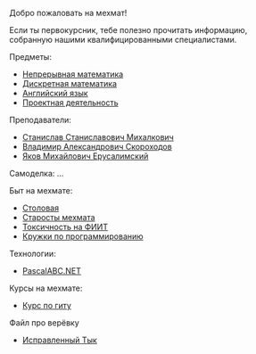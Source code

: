 ﻿Добро пожаловать на мехмат!

Если ты первокурсник, тебе полезно прочитать информацию, собранную нашими квалифицированными специалистами.

Предметы:
 - [Непрерывная математика](continuous-math.md)
 - [Дискретная математика](discrete-math.md)
 - [Английский язык](english.md) 
 - [Проектная деятельность](projects.md)
 
Преподаватели:
 - [Станислав Станиславович Михалкович](mihalkovich.md)
 - [Владимир Александрович Скороходов](skorohodov.md)
 - [Яков Михайлович Ерусалимский](erusalimskiy.md)
 
Самоделка:
 ...
 
Быт на мехмате:
 - [Cтоловая](cafeteria.md)
 - [Старосты мехмата](group-representative.md)
 - [Токсичность на ФИИТ](ToxicFiiT.md)
 - [Кружки по программированию](programming-clubs.md)

Технологии:
 - [PascalABC.NET](pascal.md)

Курсы на мехмате:
 - [Курс по гиту](git-course.md)

Файл про верёвку
 - [Исправленный Тык](rope.md)